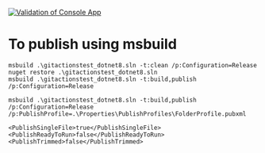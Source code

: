[![Validation of Console App](https://github.com/msi-cxb/gitactionstest_dotnet8/actions/workflows/CI.yml/badge.svg)](https://github.com/msi-cxb/gitactionstest_dotnet8/actions/workflows/CI.yml)


# To publish using msbuild #

```
msbuild .\gitactionstest_dotnet8.sln -t:clean /p:Configuration=Release
nuget restore .\gitactionstest_dotnet8.sln
msbuild .\gitactionstest_dotnet8.sln -t:build,publish /p:Configuration=Release
```

```
msbuild .\gitactionstest_dotnet8.sln -t:build,publish /p:Configuration=Release /p:PublishProfile=.\Properties\PublishProfiles\FolderProfile.pubxml
```

    <PublishSingleFile>true</PublishSingleFile>
    <PublishReadyToRun>false</PublishReadyToRun>
    <PublishTrimmed>false</PublishTrimmed>

